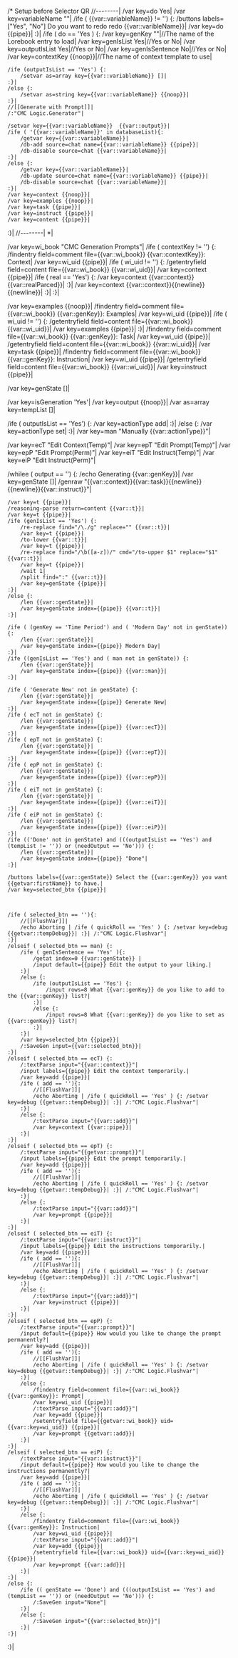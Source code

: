 /* Setup before Selector QR
//--------|
/var key=do Yes|
/var key=variableName ""|
/ife ( {{var::variableName}} != '') {:
	/buttons labels=["Yes", "No"] Do you want to redo redo {{var::varibleName}}|
	/var key=do {{pipe}}|
:}|
/ife ( do == 'Yes ) {:
	/var key=genKey ""|//The name of the Lorebook entry to load|
	/var key=genIsList Yes|//Yes or No|
	/var key=outputIsList Yes|//Yes or No|
	/var key=genIsSentence No|//Yes or No|
	/var key=contextKey {{noop}}|//The name of context template to use|
	
	
	/ife (outputIsList == 'Yes') {:
		/setvar as=array key={{var::variableName}} []|
	:}|
	/else {:
		/setvar as=string key={{var::variableName}} {{noop}}|
	:}|
	//[[Generate with Prompt]]|
	/:"CMC Logic.Generator"|
	
	/setvar key={{var::variableName}}  {{var::output}}|
	/ife ( '{{var::variableName}}' in databaseList){:
		/getvar key={{var::variableName}}|
		/db-add source=chat name={{var::variableName}} {{pipe}}|
		/db-disable source=chat {{var::variableName}}|
	:}|
	/else {:
		/getvar key={{var::variableName}}|
		/db-update source=chat name={{var::variableName}} {{pipe}}|
		/db-disable source=chat {{var::variableName}}|
	:}|
	/var key=context {{noop}}|
	/var key=examples {{noop}}|
	/var key=task {{pipe}}|
	/var key=instruct {{pipe}}|
	/var key=content {{pipe}}|
:}|
//--------|
*|

/var key=wi_book "CMC Generation Prompts"|
/ife ( contextKey != '') {:
	/findentry field=comment file={{var::wi_book}} {{var::contextKey}}: Context|
	/var key=wi_uid {{pipe}}|
	/ife ( wi_uid != '') {:
		/getentryfield field=content file={{var::wi_book}} {{var::wi_uid}}|
		/var key=context {{pipe}}|
		/ife ( real == 'Yes') {:
			/var key=context {{var::context}}{{var::realParced}}|
		:}|
		/var key=context {{var::context}}{{newline}}{{newline}}|
	:}|
:}|

/var key=examples {{noop}}|
/findentry field=comment file={{var::wi_book}} {{var::genKey}}: Examples|
/var key=wi_uid {{pipe}}|
/ife ( wi_uid != '') {:
	/getentryfield field=content file={{var::wi_book}} {{var::wi_uid}}|
	/var key=examples {{pipe}}|
:}|
/findentry field=comment file={{var::wi_book}} {{var::genKey}}: Task|
/var key=wi_uid {{pipe}}|
/getentryfield field=content file={{var::wi_book}} {{var::wi_uid}}|
/var key=task {{pipe}}|
/findentry field=comment file={{var::wi_book}} {{var::genKey}}: Instruction|
/var key=wi_uid {{pipe}}|
/getentryfield field=content file={{var::wi_book}} {{var::wi_uid}}|
/var key=instruct {{pipe}}|

/var key=genState []|

/var key=isGeneration 'Yes'|
/var key=output {{noop}}|
/var as=array key=tempList []|

/ife ( outputIsList == 'Yes') {:
	/var key=actionType add|
:}|
/else {:
	/var key=actionType set|
:}|
/var key=man "Manually {{var::actionType}}"|

/var key=ecT "Edit Context(Temp)"|
/var key=epT "Edit Prompt(Temp)"|
/var key=epP "Edit Prompt(Perm)"|
/var key=eiT "Edit Instruct(Temp)"|
/var key=eiP "Edit Instruct(Perm)"|

/whilee ( output == '') {:
	/echo Generating {{var::genKey}}|
	/var key=genState []|
	/genraw "{{var::context}}{{var::task}}{{newline}}{{newline}}{{var::instruct}}"|

	/var key=t {{pipe}}|
	/reasoning-parse return=content {{var::t}}|
	/var key=t {{pipe}}|
	/ife (genIsList == 'Yes') {:
		/re-replace find="/\./g" replace="" {{var::t}}|
		/var key=t {{pipe}}|
		/to-lower {{var::t}}|
		/var key=t {{pipe}}|
		/re-replace find="/\b([a-z])/" cmd="/to-upper $1" replace="$1" {{var::t}}|
		/var key=t {{pipe}}|
		/wait 1|
		/split find=":" {{var::t}}|
		/var key=genState {{pipe}}|
	:}|
	/else {:
		/len {{var::genState}}|
		/var key=genState index={{pipe}} {{var::t}}|
	:}|

	/ife ( (genKey == 'Time Period') and ( 'Modern Day' not in genState)) {:
		/len {{var::genState}}|
		/var key=genState index={{pipe}} Modern Day|
	:}|
	/ife ((genIsList == 'Yes') and ( man not in genState)) {:
		/len {{var::genState}}|
		/var key=genState index={{pipe}} {{var::man}}|
	:}|

	/ife ( 'Generate New' not in genState) {:
		/len {{var::genState}}|
		/var key=genState index={{pipe}} Generate New|
	:}|
	/ife ( ecT not in genState) {:
		/len {{var::genState}}|
		/var key=genState index={{pipe}} {{var::ecT}}|
	:}|
	/ife ( epT not in genState) {:
		/len {{var::genState}}|
		/var key=genState index={{pipe}} {{var::epT}}|
	:}|
	/ife ( epP not in genState) {:
		/len {{var::genState}}|
		/var key=genState index={{pipe}} {{var::epP}}|
	:}|
	/ife ( eiT not in genState) {:
		/len {{var::genState}}|
		/var key=genState index={{pipe}} {{var::eiT}}|
	:}|
	/ife ( eiP not in genState) {:
		/len {{var::genState}}|
		/var key=genState index={{pipe}} {{var::eiP}}|
	:}|
	/ife (('Done' not in genState) and (((outputIsList == 'Yes') and (tempList != '')) or (needOutput == 'No'))) {:
		/len {{var::genState}}|
		/var key=genState index={{pipe}} "Done"|
	:}|
  
	/buttons labels={{var::genState}} Select the {{var::genKey}} you want {{getvar:firstName}} to have.|
	/var key=selected_btn {{pipe}}|



	/ife ( selected_btn == ''){:
		//[[FlushVar]]|
		/echo Aborting | /ife ( quickRoll == 'Yes' ) {: /setvar key=debug {{getvar::tempDebug}}| :}| /:"CMC Logic.Flushvar"|
	:}|
	/elseif ( selected_btn == man) {:
		/ife ( genIsSentence == 'Yes' ){:
			/getat index=0 {{var::genState}} |
			/input default={{pipe}} Edit the output to your liking.|
		:}|
		/else {:
			/ife (outputIsList == 'Yes') {:
				/input rows=8 What {{var::genKey}} do you like to add to the {{var::genKey}} list?|
			:}|
			/else {:
				/input rows=8 What {{var::genKey}} do you like to set as {{var::genKey}} list?|
			:}|
		:}|
		/var key=selected_btn {{pipe}}|
		/:SaveGen input={{var::selected_btn}}|
	:}|
	/elseif ( selected_btn == ecT) {:
	    /:textParse input="{{var::context}}"|
	    /input labels={{pipe}} Edit the context temporarily.|
	    /var key=add {{pipe}}|
	    /ife ( add == ''){:
		    //[[FlushVar]]|
			/echo Aborting | /ife ( quickRoll == 'Yes' ) {: /setvar key=debug {{getvar::tempDebug}}| :}| /:"CMC Logic.Flushvar"|
		:}|
	    /else {:
			/:textParse input="{{var::add}}"|
			/var key=context {{var::pipe}}|
		:}|
	:}|
	/elseif ( selected_btn == epT) {:
	    /:textParse input="{{getvar::prompt}}"|
	    /input labels={{pipe}} Edit the prompt temporarily.|
	    /var key=add {{pipe}}|
	    /ife ( add == ''){:
		    //[[FlushVar]]|
			/echo Aborting | /ife ( quickRoll == 'Yes' ) {: /setvar key=debug {{getvar::tempDebug}}| :}| /:"CMC Logic.Flushvar"|
		:}|
	    /else {:
			/:textParse input="{{var::add}}"|
			/var key=prompt {{pipe}}|
		:}|
	:}|
	/elseif ( selected_btn == eiT) {:
	    /:textParse input="{{var::instruct}}"|
	    /input labels={{pipe}} Edit the instructions temporarily.|
	    /var key=add {{pipe}}|
	    /ife ( add == ''){:
		    //[[FlushVar]]|
			/echo Aborting | /ife ( quickRoll == 'Yes' ) {: /setvar key=debug {{getvar::tempDebug}}| :}| /:"CMC Logic.Flushvar"|
		:}|
		/else {:
			/:textParse input="{{var::add}}"|
			/var key=instruct {{pipe}}|
		:}|
	:}|
	/elseif ( selected_btn == epP) {:
		/:textParse input="{{var::prompt}}"|
	    /input default={{pipe}} How would you like to change the prompt permanently?|
	    /var key=add {{pipe}}|
	    /ife ( add == ''){:
		    //[[FlushVar]]|
			/echo Aborting | /ife ( quickRoll == 'Yes' ) {: /setvar key=debug {{getvar::tempDebug}}| :}| /:"CMC Logic.Flushvar"|
	    :}|
	    /else {:
			/findentry field=comment file={{var::wi_book}} {{var::genKey}}: Prompt|
			/var key=wi_uid {{pipe}}|
			/:textParse input="{{var::add}}"|
			/var key=add {{pipe}}|
			/setentryfield file={{getvar::wi_book}} uid={{var::key=wi_uid}} {{pipe}}|
			/var key=prompt {{getvar::add}}|
		:}|
	:}|
	/elseif ( selected_btn == eiP) {:
		/:textParse input="{{var::instruct}}"|
	    /input default={{pipe}} How would you like to change the instructions permanently?|
	    /var key=add {{pipe}}|
	    /ife ( add == ''){:
		    //[[FlushVar]]|
			/echo Aborting | /ife ( quickRoll == 'Yes' ) {: /setvar key=debug {{getvar::tempDebug}}| :}| /:"CMC Logic.Flushvar"|
	    :}|
	    /else {:
			/findentry field=comment file={{var::wi_book}} {{var::genKey}}: Instruction|
			/var key=wi_uid {{pipe}}|
			/:textParse input="{{var::add}}"|
			/var key=add {{pipe}}|
			/setentryfield file={{var::wi_book}} uid={{var::key=wi_uid}} {{pipe}}|
			/var key=prompt {{var::add}}|
	    :}|
	:}|
	/else {:
		/ife (( genState == 'Done') and (((outputIsList == 'Yes') and (tempList == '')) or (needOutput == 'No'))) {:
			/:SaveGen input="None"|
		:}|
		/else {:
			/:SaveGen input="{{var::selected_btn}}"|
		:}|
	:}|
:}|